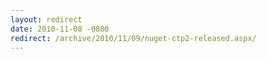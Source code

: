 ```yaml
---
layout: redirect
date: 2010-11-08 -0800
redirect: /archive/2010/11/09/nuget-ctp2-released.aspx/
---
```

